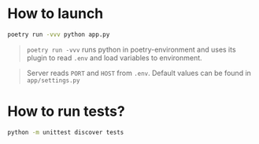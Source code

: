 # How to launch

```bash
poetry run -vvv python app.py
```

> `poetry run -vvv` runs python in poetry-environment and uses its plugin to read `.env` and load variables to environment.

> Server reads `PORT` and `HOST` from `.env`. Default values can be found in `app/settings.py`


# How to run tests?

```bash
python -m unittest discover tests
```
